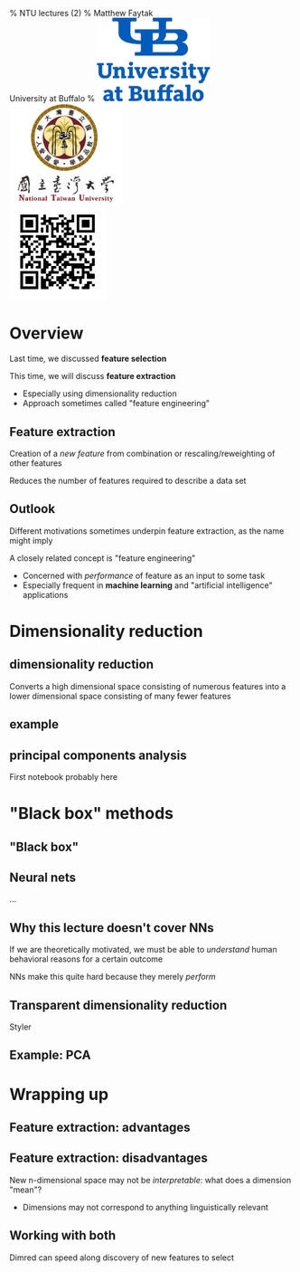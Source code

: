 % NTU lectures (2)
% Matthew Faytak<br/>University at Buffalo
% <img src="./assets/media/UB_Stacked_Small.png" width="200"> <img src="./assets/media/ntu-logo.png" width="200"><br/><img src="./assets/media/qr1.png" width="170">

# Overview

Last time, we discussed **feature selection**

This time, we will discuss **feature extraction**

* Especially using dimensionality reduction
* Approach sometimes called "feature engineering"


## Feature extraction

Creation of a *new feature* from combination or rescaling/reweighting of other features

Reduces the number of features required to describe a data set



## Outlook

Different motivations sometimes underpin feature extraction, as the name might imply

A closely related concept is "feature engineering"

* Concerned with *performance* of feature as an input to some task
* Especially frequent in **machine learning** and "artificial intelligence" applications


# Dimensionality reduction

## dimensionality reduction

Converts a high dimensional space consisting of numerous features into a lower dimensional space consisting of many fewer features

## example

## principal components analysis

First notebook probably here

# "Black box" methods

## "Black box"

## Neural nets

...

## Why this lecture doesn't cover NNs

If we are theoretically motivated, we must be able to *understand* human behavioral reasons for a certain outcome

NNs make this quite hard because they merely *perform*


## Transparent dimensionality reduction

Styler 


## Example: PCA


# Wrapping up

## Feature extraction: advantages

## Feature extraction: disadvantages

New n-dimensional space may not be *interpretable*: what does a dimension "mean"?

* Dimensions may not correspond to anything linguistically relevant


## Working with both

Dimred can speed along discovery of new features to select